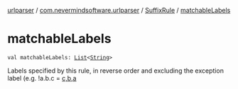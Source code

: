 [urlparser](../../index.md) / [com.nevermindsoftware.urlparser](../index.md) / [SuffixRule](index.md) / [matchableLabels](./matchable-labels.md)

# matchableLabels

`val matchableLabels: `[`List`](https://kotlinlang.org/api/latest/jvm/stdlib/kotlin.collections/-list/index.html)`<`[`String`](https://kotlinlang.org/api/latest/jvm/stdlib/kotlin/-string/index.html)`>`

Labels specified by this rule, in reverse order and excluding the exception label (e.g. !a.b.c = [c,b,a](#)

